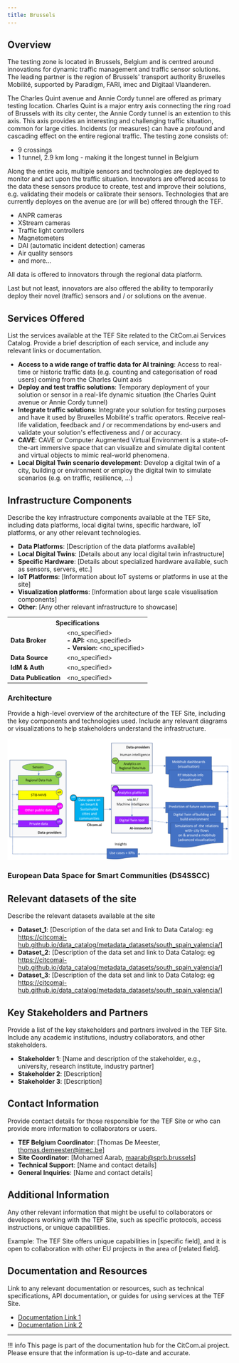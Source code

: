 ```yaml
---
title: Brussels
---
```


## Overview

The testing zone is located in Brussels, Belgium and is centred around innovations for dynamic traffic management and traffic sensor solutions. The leading partner is the region of Brussels' transport authority Bruxelles Mobilité, supported by Paradigm, FARI, imec and Digitaal Vlaanderen. 

The Charles Quint avenue and Annie Cordy tunnel are offered as primary testing location. Charles Quint is a major entry axis connecting the ring road of Brussels with its city center, the Annie Cordy tunnel is an extention to this axis. This axis provides an interesting and challenging traffic situation, common for large cities. Incidents (or measures) can have a profound and cascading effect on the entire regional traffic. The testing zone consists of:
- 9 crossings
- 1 tunnel, 2.9 km long - making it the longest tunnel in Belgium

Along the entire acis, multiple sensors and technologies are deployed to monitor and act upon the traffic situation. Innovators are offered access to the data these sensors produce to create, test and improve their solutions, e.g. validating their models or calibrate their sensors. Technologies that are currently deployes on the avenue are (or will be) offered through the TEF.
- ANPR cameras 
- XStream cameras
- Traffic light controllers
- Magnetometers
- DAI (automatic incident detection) cameras
- Air quality sensors
- and more...

All data is offered to innovators through the regional data platform.

Last but not least, innovators are also offered the ability to temporarily deploy their novel (traffic) sensors and / or solutions on the avenue.

## Services Offered

List the services available at the TEF Site related to the CitCom.ai Services Catalog. Provide a brief description of each service, and include any relevant links or documentation.

- **Access to a wide range of traffic data for AI training**: Access to real-time or historic traffic data (e.g. counting and categorisation of road users) coming from the Charles Quint axis
- **Deploy and test traffic solutions**: Temporary deployment of your solution or sensor in a real-life dynamic situation (the Charles Quint avenue or Annie Cordy tunnel)
- **Integrate traffic solutions**: Integrate your solution for testing purposes and have it used by Bruxelles Mobilité's traffic operators. Receive real-life validation, feedback and / or recommendations by end-users and validate your solution's effectiveness and / or accuracy.
- **CAVE**: CAVE or Computer Augmented Virtual Environment is a state-of-the-art immersive space that can visualize and simulate digital content and virtual objects to mimic real-world phenomena.
- **Local Digital Twin scenario development**: Develop a digital twin of a city, building or environment or employ the digital twin to simulate scenarios (e.g. on traffic, resilience, ...)

## Infrastructure Components

Describe the key infrastructure components available at the TEF Site, including data platforms, local digital twins, specific hardware, IoT platforms, or any other relevant technologies.

- **Data Platforms**: [Description of the data platforms available]
- **Local Digital Twins**: [Details about any local digital twin infrastructure]
- **Specific Hardware**: [Details about specialized hardware available, such as sensors, servers, etc.]
- **IoT Platforms**: [Information about IoT systems or platforms in use at the site]
- **Visualization platforms**: [Information about large scale visualisation components]
- **Other**: [Any other relevant infrastructure to showcase]

<table>
  <tr>
    <th colspan="2" style="text-align: center;">Specifications</th>
  </tr>
  <tr>
    <td><strong>Data Broker<strong></td>
    <td>
      &lt;no_specified><br>
      <strong>- API:</strong> &lt;no_specified><br>
      <strong>- Version:</strong> &lt;no_specified>
    </td>
  </tr>
  <tr>
    <td><strong>Data Source<strong></td>
    <td>&lt;no_specified></td>
  </tr>
  <tr>
    <td><strong>IdM &amp; Auth<strong></td>
    <td>&lt;no_specified></td>
  </tr>
  <tr>
    <td><strong>Data Publication<strong></td>
    <td>&lt;no_specified></td>
  </tr>
</table>

### Architecture

Provide a high-level overview of the architecture of the TEF Site, including the key components and technologies used. Include any relevant diagrams or visualizations to help stakeholders understand the infrastructure.

![brussels_arch](./img/brussels-arch.png)

### European Data Space for Smart Communities (DS4SSCC)
<!-- 
{{ config.extra.labels.ds4ssc_compliant.yes_comp.data_sources }} {{ config.extra.labels.ds4ssc_compliant.yes_comp.data_broker }} {{ config.extra.labels.ds4ssc_compliant.yes_comp.data_api }} {{ config.extra.labels.ds4ssc_compliant.no_comp.data_idm_auth }} {{ config.extra.labels.ds4ssc_compliant.no_comp.data_publication }}

![aarhus_city_lab_arch-ds4sscc](./img/aarhus_city_lab_ds4sscc-arch.svg) -->

## Relevant datasets of the site

Describe the relevant datasets available at the site

- **Dataset_1**: [Description of the data set and link to Data Catalog: eg https://citcomai-hub.github.io/data_catalog/metadata_datasets/south_spain_valencia/]
- **Dataset_2**: [Description of the data set and link to Data Catalog: eg https://citcomai-hub.github.io/data_catalog/metadata_datasets/south_spain_valencia/]
- **Dataset_3**: [Description of the data set and link to Data Catalog: eg https://citcomai-hub.github.io/data_catalog/metadata_datasets/south_spain_valencia/]

## Key Stakeholders and Partners

Provide a list of the key stakeholders and partners involved in the TEF Site. Include any academic institutions, industry collaborators, and other stakeholders.

- **Stakeholder 1**: [Name and description of the stakeholder, e.g., university, research institute, industry partner]
- **Stakeholder 2**: [Description]
- **Stakeholder 3**: [Description]

## Contact Information

Provide contact details for those responsible for the TEF Site or who can provide more information to collaborators or users.

- **TEF Belgium Coordinator**: [Thomas De Meester, thomas.demeester@imec.be]
- **Site Coordinator**: [Mohamed Aarab, maarab@sprb.brussels]
- **Technical Support**: [Name and contact details]
- **General Inquiries**: [Name and contact details]

## Additional Information

Any other relevant information that might be useful to collaborators or developers working with the TEF Site, such as specific protocols, access instructions, or unique capabilities.

Example:
The TEF Site offers unique capabilities in [specific field], and it is open to collaboration with other EU projects in the area of [related field].

## Documentation and Resources

Link to any relevant documentation or resources, such as technical specifications, API documentation, or guides for using services at the TEF Site.

- [Documentation Link 1](#)
- [Documentation Link 2](#)

---

!!! info
    This page is part of the documentation hub for the CitCom.ai project. Please ensure that the information is up-to-date and accurate.
